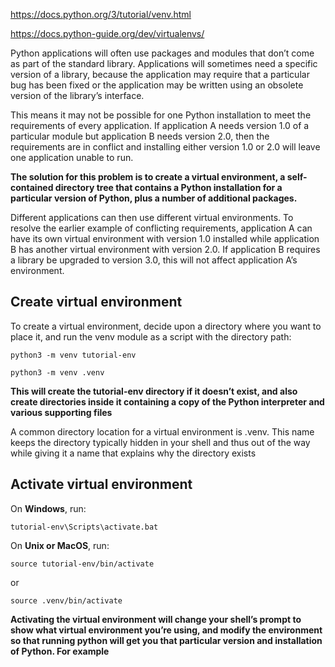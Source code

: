 

https://docs.python.org/3/tutorial/venv.html

https://docs.python-guide.org/dev/virtualenvs/

Python applications will often use packages and modules that don’t come as part of the standard library. Applications will sometimes need a specific version of a library, because the application may require that a particular bug has been fixed or the application may be written using an obsolete version of the library’s interface.

This means it may not be possible for one Python installation to meet the requirements of every application. If application A needs version 1.0 of a particular module but application B needs version 2.0, then the requirements are in conflict and installing either version 1.0 or 2.0 will leave one application unable to run.

**The solution for this problem is to create a virtual environment, a self-contained directory tree that contains a Python installation for a particular version of Python, plus a number of additional packages.**

Different applications can then use different virtual environments. To resolve the earlier example of conflicting requirements, application A can have its own virtual environment with version 1.0 installed while application B has another virtual environment with version 2.0. If application B requires a library be upgraded to version 3.0, this will not affect application A’s environment.



## Create virtual environment

To create a virtual environment, decide upon a directory where you want to place it, and run the venv module as a script with the directory path:

```
python3 -m venv tutorial-env
```

```
python3 -m venv .venv
```

**This will create the tutorial-env directory if it doesn’t exist, and also create directories inside it containing a copy of the Python interpreter and various supporting files**

A common directory location for a virtual environment is .venv. This name keeps the directory typically hidden in your shell and thus out of the way while giving it a name that explains why the directory exists

## Activate virtual environment

On **Windows**, run:
```
tutorial-env\Scripts\activate.bat
```
On **Unix or MacOS**, run:
```
source tutorial-env/bin/activate
```

or 
```
source .venv/bin/activate
```

**Activating the virtual environment will change your shell’s prompt to show what virtual environment you’re using, and modify the environment so that running python will get you that particular version and installation of Python. For example**